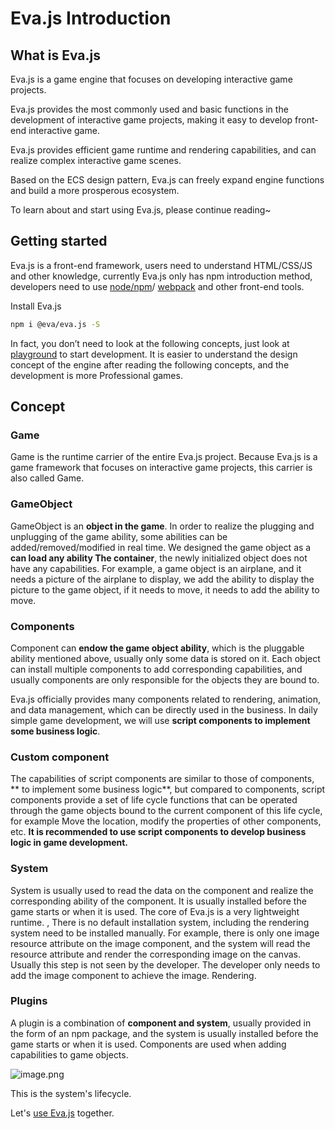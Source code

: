 # Eva.js Introduction

## What is Eva.js
Eva.js is a game engine that focuses on developing interactive game projects.

Eva.js provides the most commonly used and basic functions in the development of interactive game projects, making it easy to develop front-end interactive game.

Eva.js provides efficient game runtime and rendering capabilities, and can realize complex interactive game scenes.

Based on the ECS design pattern, Eva.js can freely expand engine functions and build a more prosperous ecosystem.


To learn about and start using Eva.js, please continue reading~


## Getting started
Eva.js is a front-end framework, users need to understand HTML/CSS/JS and other knowledge, currently Eva.js only has npm introduction method, developers need to use [node/npm](https://nodejs.org/)/ [webpack](https://webpack.js.org/) and other front-end tools.


Install Eva.js

```bash
npm i @eva/eva.js -S
```


In fact, you don’t need to look at the following concepts, just look at [playground](https://eva.js.org/playground/#/image) to start development. It is easier to understand the design concept of the engine after reading the following concepts, and the development is more Professional games.


## Concept

### Game

Game is the runtime carrier of the entire Eva.js project. Because Eva.js is a game framework that focuses on interactive game projects, this carrier is also called Game.

### GameObject

GameObject is an **object in the game**. In order to realize the plugging and unplugging of the game ability, some abilities can be added/removed/modified in real time. We designed the game object as a **can load any ability The container**, the newly initialized object does not have any capabilities. For example, a game object is an airplane, and it needs a picture of the airplane to display, we add the ability to display the picture to the game object, if it needs to move, it needs to add the ability to move.

### Components

Component can **endow the game object ability**, which is the pluggable ability mentioned above, usually only some data is stored on it. Each object can install multiple components to add corresponding capabilities, and usually components are only responsible for the objects they are bound to.

Eva.js officially provides many components related to rendering, animation, and data management, which can be directly used in the business. In daily simple game development, we will use **script components to implement some business logic**.

### Custom component

The capabilities of script components are similar to those of components, ** to implement some business logic**, but compared to components, script components provide a set of life cycle functions that can be operated through the game objects bound to the current component of this life cycle, for example Move the location, modify the properties of other components, etc. **It is recommended to use script components to develop business logic in game development.**

### System

System is usually used to read the data on the component and realize the corresponding ability of the component. It is usually installed before the game starts or when it is used. The core of Eva.js is a very lightweight runtime. , There is no default installation system, including the rendering system need to be installed manually. For example, there is only one image resource attribute on the image component, and the system will read the resource attribute and render the corresponding image on the canvas. Usually this step is not seen by the developer. The developer only needs to add the image component to achieve the image. Rendering.

### Plugins

A plugin is a combination of **component and system**, usually provided in the form of an npm package, and the system is usually installed before the game starts or when it is used. Components are used when adding capabilities to game objects.

![image.png](https://gw.alicdn.com/imgextra/i1/O1CN01fYzaFt1URSNYG3T7h_!!6000000002514-2-tps-1420-1208.png)

This is the system's lifecycle.

Let's [use Eva.js](quickstart) together.


<br/>